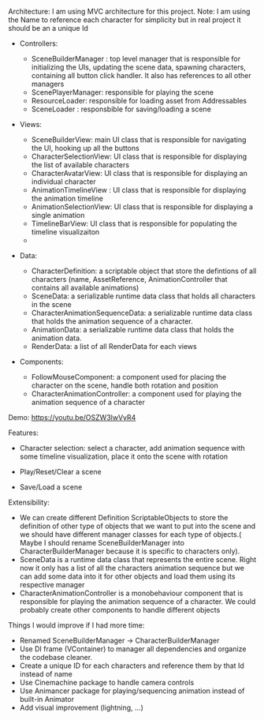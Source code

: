 Architecture: I am using MVC architecture for this project. Note: I am using the Name to reference each character for simplicity but in real project it should be an a unique Id

  - Controllers:
    - SceneBuilderManager : top level manager that is responsible for initializing the UIs, updating the scene data, spawning characters, containing all button click handler. It also has references to all other managers
    - ScenePlayerManager: responsible for playing the scene
    - ResourceLoader: responsible for loading asset from Addressables
    - SceneLoader : responsbible for saving/loading a scene
    
  - Views:
    - SceneBuilderView: main UI class that is responsible for navigating the UI, hooking up all the buttons
    - CharacterSelectionView: UI class that is responsible for displaying the list of available characters
    - CharacterAvatarView: UI class that is responsible for displaying an individual character
    - AnimationTimelineView : UI class that is responsible for displaying the animation timeline
    - AnimationSelectionView: UI class that is responsible for displaying a single animation
    - TimelineBarView: UI class that is responsible for populating the timeline visualizaiton
    - 
  - Data:
    - CharacterDefinition: a scriptable object that store the defintions of all characters (name, AssetReference, AnimationController that contains all available animations)
    - SceneData: a serializable runtime data class that holds all characters in the scene
    - CharacterAnimationSequenceData: a serializable runtime data class that holds the animation sequence of a character.
    - AnimationData: a serializable runtime data class that holds the animation data.
    - RenderData: a list of all RenderData for each views
      
  - Components:
    - FollowMouseComponent: a component used for placing the character on the scene, handle both rotation and position
    - CharacterAnimationController: a component used for playing the animation sequence of a character
    

Demo:
https://youtu.be/OSZW3lwVyR4

Features:

  - Character selection: select a character, add animation sequence with some timeline visualization, place it onto the scene with rotation

  - Play/Reset/Clear a scene

  - Save/Load a scene

Extensibility:
  - We can create different Definition ScriptableObjects to store the definition of other type of objects that we want to put into the scene and we should have different manager classes for each type of objects.( Maybe I should rename SceneBuilderManager into CharacterBuilderManager because it is specific to characters only).
  - SceneData is a runtime data class that represents the entire scene. Right now it only has a list of all the characters animation sequence but we can add some data into it for other objects and load them using its respective manager
  - CharacterAnimationController is a monobehaviour component that is responsible for playing the animation sequence of a character. We could probably create other components to handle different objects

Things I would improve if I had more time:
  - Renamed SceneBuilderManager -> CharacterBuilderManager
  - Use DI frame (VContainer) to manager all dependencies and organize the codebase cleaner.
  - Create a unique ID for each characters and reference them by that Id instead of name
  - Use Cinemachine package to handle camera controls
  - Use Animancer package for playing/sequencing animation instead of built-in Animator
  - Add visual improvement (lightning, ...)
